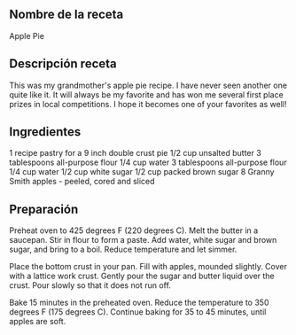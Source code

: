 ## Nombre de la receta

Apple Pie

## Descripción receta

This was my grandmother's apple pie recipe. I have never seen another one quite like it. It will always be my favorite and has won me several first place prizes in local competitions. I hope it becomes one of your favorites as well!

## Ingredientes

1 recipe pastry for a 9 inch double crust pie
1/2 cup unsalted butter
3 tablespoons all-purpose flour
1/4 cup water
3 tablespoons all-purpose flour
1/4 cup water
1/2 cup white sugar
1/2 cup packed brown sugar
8 Granny Smith apples - peeled, cored and sliced

## Preparación

Preheat oven to 425 degrees F (220 degrees C). Melt the butter in a saucepan. Stir in flour to form a paste. Add water, white sugar and brown sugar, and bring to a boil. Reduce temperature and let simmer.

Place the bottom crust in your pan. Fill with apples, mounded slightly. Cover with a lattice work crust. Gently pour the sugar and butter liquid over the crust. Pour slowly so that it does not run off.

Bake 15 minutes in the preheated oven. Reduce the temperature to 350 degrees F (175 degrees C). Continue baking for 35 to 45 minutes, until apples are soft.
